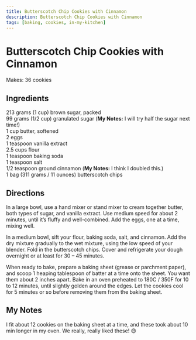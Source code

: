 ```yaml
---
title: Butterscotch Chip Cookies with Cinnamon
description: Butterscotch Chip Cookies with Cinnamon
tags: [baking, cookies, in-my-kitchen]
---
```


# Butterscotch Chip Cookies with Cinnamon
Makes: 36 cookies

## Ingredients
213 grams (1 cup) brown sugar, packed  
99 grams (1/2 cup) granulated sugar (**My Notes:** I will try half the sugar next time!)  
1 cup butter, softened  
2 eggs  
1 teaspoon vanilla extract  
2.5 cups flour  
1 teaspoon baking soda  
1 teaspoon salt  
1/2 teaspoon ground cinnamon (**My Notes:** I think I doubled this.)  
1 bag (311 grams / 11 ounces) butterscotch chips  

## Directions
In a large bowl, use a hand mixer or stand mixer to cream together butter, both types of sugar, and vanilla extract. Use medium speed for about 2 minutes, until it’s fluffy and well-combined. Add the eggs, one at a time, mixing well.

In a medium bowl, sift your flour, baking soda, salt, and cinnamon. Add the dry mixture gradually to the wet mixture, using the low speed of your blender.
Fold in the butterscotch chips. Cover and refrigerate your dough overnight or at least for 30 – 45 minutes.

When ready to bake, prepare a baking sheet (grease or parchment paper), and scoop 1 heaping tablespoon of batter at a time onto the sheet. You want them about 2 inches apart. Bake in an oven preheated to 180C / 350F for 10 to 12 minutes, until slightly golden around the edges. Let the cookies cool for 5 minutes or so before removing them from the baking sheet.

## My Notes
I fit about 12 cookies on the baking sheet at a time, and these took about 10 min longer in my oven. We really, really liked these! 😍